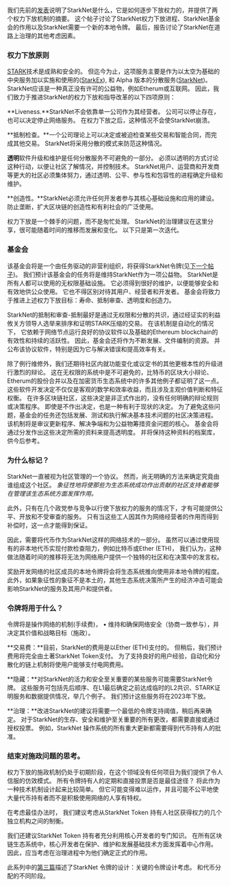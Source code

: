 我们先前的[发表](https://medium.com/@starkware/part-1-starknet-sovereignty-a-decentralization-proposal-bca3e98a01ef)说明了StarkNet是什么，它是如何逐步下放权力的，并提供了两个权力下放机制的摘要。 这个帖子讨论了StarkNet权力下放进程、StarkNet基金会的作用以及StarkNet需要一个新的本地令牌。 最后，报告讨论了StarkNet在道路上治理的其他考虑因素。

### 权力下放原则

[STARK](https://eprint.iacr.org/2018/046.pdf)技术是成熟和安全的。 但迄今为止，这项服务主要是作为以太空为基础的中央服务加以实施和使用的([StarkEx](https://starkware.co/starkex/)), 和 Alpha 版本的分散服务([StarkNet](https://starkware.co/starknet/))。 StarkNet应该是一种真正没有许可的公益物，例如Etherum或互联网。 因此，我们致力于推进StarkNet的权力下放和指导改革的以下四项原则：

**Liveness.**StarkNet不会依靠单一公司作为其经营者。 公司可以停止存在，也可以决定停止网络服务。 在权力下放之后，这种情况不会使StarkNet崩溃。

**抵制检查。**一个公司理论上可以决定或被迫检查某些交易和智能合同，而完成其他交易。 StarkNet将采用分散的模式来防范这种情况。

**透明**软件升级和维护是任何分散服务不可避免的一部分。 必须以透明的方式讨论这种行动，以便让社区了解情况，并控制技术。 StarkNet用户、运营商和开发商等更大的社区必须集体努力，通过透明、公平、参与性和包容性的进程确定升级和维护。

**创造性。**StarkNet必须允许任何开发者参与其核心基础设施和应用的建设。 防止垄断，扩大区块链的创造性和有利社会的广泛使用。

权力下放是一个棘手的问题，而不是匆忙处理。 StarkNet的治理建议在这里分享，很可能随着时间的推移而发展和变化。 以下只是第一次迭代。

### 基金会

该基金会将是一个由任务驱动的非营利组织，将获得StarkNet令牌(见[下一个帖子](https://medium.com/@starkware/part-3-starknet-token-design-5cc17af066c6))。 我们预计该基金会的任务将是维持StarkNet作为一项公益物。 StarkNet是所有人都可以使用的无权限基础设施。 它必须得到很好的维护，以便能够安全和有效地供公众使用。 它也不得区别对待其用户、经营者和开发者。 基金会将致力于推进上述权力下放目标：寿命、抵制审查、透明度和创造力。

StarkNet的抵制和审查-抵制最好是通过无权限和分散的共识，通过经证实的利益攸关方领导人选举来排序和证明STARK压缩的交易。 在该机制是自动化的情况下， 它依赖于网络节点运行良好的协议软件以及基础的Ethereum blockchain的有效性和持续的活跃性。 因此，基金会还将作为不断发展、文件编制的资源。 并公布该协议软件，特别是因为它与解决错误和提高效率有关。

除了例行维修外，我们还期待社区内就功能变化或议定书的其他更根本性的升级进行激烈的辩论。 这在无权限的系统中是不可避免的，比特币的区块大小辩论、Etherum的股份合并以及在加密货币生态系统中的许多其他例子都证明了这一点。 这些软件开发决定不仅仅是客观的数学和效率收益，而且涉及主观价值判断和特征权衡。 在许多区块链社区，这些决定是非正式作出的，没有任何明确的辩论规则或决策程序。 即使是不作出决定，也是一种有利于现状的决定。 为了避免这些问题，基金会的任务还包括发展、测试和执行解决基本技术问题的社区决策进程。 该机制将是审议更新程序、解决争端和为公益物筹措资金问题的核心。 基金会将通过分发作出这些决定所需的资料来提高透明度。 并将保持这种资料的档案库，供今后参考。

### 为什么标记？

StarkNet一直被视为社区管理的一个协议。 然而，尚无明确的方法来确定究竟由谁组成这个社区。 *象征性地将使那些为生态系统成功作出贡献的社区支持者能够在管理该生态系统方面发挥作用。*

此外，只有在几个政党参与竞争以行使下放权力的服务的情况下，才有可能提供公平、开放和不受审查的服务。 只有当这些工人因其作为网络经营者的作用而得到补偿时，这一点才能得到保证。

因此，需要将代币作为StarkNet这样的网络技术的一部分。 虽然可以通过使用现有的非本地代币实现付款检查阻力，例如比特币或Ether (ETH)， 我们认为，这种做法随着时间的推移将无法为网络用户提供一个独特的社区和在决策中的发言权。

奖励开发网络的社区成员的本地令牌将会将生态系统推向使用非本地令牌的程度。 此外，如果象征性的象征不是本土的，其他生态系统决策所产生的经济冲击可能会影响StarkNet的服务及其用户和提供者。

### 令牌将用于什么？

令牌将是操作网络的机制(手续费)， • 维持和确保网络安全（协商一致参与），并决定其价值和战略目标（施政）。

**交易费：**目前，StarkNet的费用是以Ether (ETH)支付的。 但稍后，我们预计费用将完全由土著StarkNet Token支付。 为了支持良好的用户经验，自动化和分散化的链上机制将使用户能够支付电网费用。

**隐藏：**对StarkNet的活力和安全至关重要的某些服务可能需要StarkNet令牌。 这些服务可包括先后顺序、在L1最后确定之前达成临时的L2共识、STARK证明服务和数据提供情况，举几个例子。 我们预计这些服务将在2023年下放。

**治理：**改进StarkNet的建议将需要一个最低的令牌支持阈值，稍后再来确定。 对于StarkNet的生存、安全和维护至关重要的所有更改，都需要直接或通过授权投票。 例如，StarkNet 操作系统的所有重大更新都需要得到代币持有人的批准。

### 结束对施政问题的思考。

权力下放的施政机制仍处于初期阶段，在这个领域没有任何项目为我们提供了令人信服的仿效模式。 所有令牌持有人的定期和直接投票是否是最佳途径？ 将此作为一种技术机制设计起来比较简单。 但它可能变得难以运作，并且可能不公平地使大量代币持有者而不是积极使用网络的人享有特权。

在考虑最佳办法时， 我们建议考虑从StarkNet Token 持有人社区获得权力的几个独立机构之间的制衡。

我们还建议StarkNet Token 持有者充分利用核心开发者的专门知识。 在所有区块链生态系统中，核心开发者在保护、维护和发展基础技术方面发挥着中心作用。 因此，应当考虑在治理进程中为他们确定正式的作用。

此系列中的[第三篇](https://medium.com/@starkware/part-3-starknet-token-design-5cc17af066c6)描述了StarkNet 令牌的设计：关键的令牌设计考虑。 和代币分配的不同阶段。